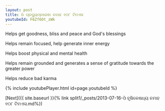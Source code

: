 ```yaml
---
layout: post
title: ଓଁ ପ୍ରଦ୍ୟୁମ୍ନରେଵା ନମାହ ୧୦୮ ଟିମଏସ
youtubeId: F6Zf6Ot_zWk
---
```

 
 
Helps get goodness, bliss and peace and God's blessings
 
Helps remain focused, help generate inner energy 
 
Helps boost physical and mental health 
 
Helps remain grounded and generates a sense of gratitude towards the greater power 
 
Helps reduce bad karma
 
 
 
 


{% include youtubePlayer.html id=page.youtubeId %}
 
[Next]({{ site.baseurl }}{% link  split1/_posts/2013-07-16-ଓଁ ହୃଷିକେଷଧ୍ୟ ନମାହ ୧୦୮ ଟିମଏସ.md%})
 
